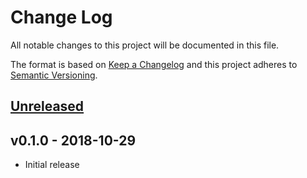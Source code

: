 # Change Log

All notable changes to this project will be documented in this file.

The format is based on [Keep a Changelog](http://keepachangelog.com/)
and this project adheres to [Semantic Versioning](http://semver.org/).

## [Unreleased]

## v0.1.0 - 2018-10-29

- Initial release

[Unreleased]: https://github.com/japaric/heapless/compare/v0.1.0...HEAD
